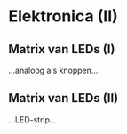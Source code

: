 # Elektronica (II)

## Matrix van LEDs (I)

…analoog als knoppen…

## Matrix van LEDs (II)

…LED-strip…
